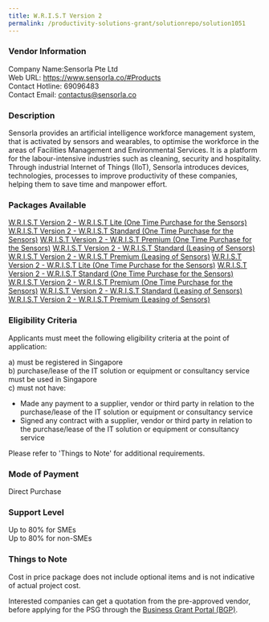 ```yaml
---
title: W.R.I.S.T Version 2 
permalink: /productivity-solutions-grant/solutionrepo/solution1051
---
```


### Vendor Information
Company Name:Sensorla Pte Ltd <br>Web URL: https://www.sensorla.co/#Products <br>Contact Hotline: 69096483 <br>Contact Email: contactus@sensorla.co <br>

### Description

Sensorla provides an artificial intelligence workforce management system, that is activated by sensors and wearables, to optimise the workforce in the areas of Facilities Management and Environmental Services. It is a platform for the labour-intensive industries such as cleaning, security and hospitality. Through industrial Internet of Things (IIoT), Sensorla introduces devices, technologies, processes to improve productivity of these companies, helping them to save time and manpower effort.

### Packages Available

<a href='https://www.gobusiness.gov.sg/images/psg/Desensitised_Sensorla_20200062_Annex_3_Part_1.pdf' target='_blank'>W.R.I.S.T Version 2 - W.R.I.S.T Lite (One Time Purchase for the Sensors)</a>
<a href='https://www.gobusiness.gov.sg/images/psg/Desensitised_Sensorla_20200062_Annex_3_Part_2.pdf' target='_blank'>W.R.I.S.T Version 2 - W.R.I.S.T Standard (One Time Purchase for the Sensors)</a>
<a href='https://www.gobusiness.gov.sg/images/psg/Desensitised_Sensorla_20200062_Annex_3_Part_3.pdf' target='_blank'>W.R.I.S.T Version 2 - W.R.I.S.T Premium (One Time Purchase for the Sensors)</a>
<a href='https://www.gobusiness.gov.sg/images/psg/Desensitised_Sensorla_20200062_Annex_3_Part_4.pdf' target='_blank'>W.R.I.S.T Version 2 - W.R.I.S.T Standard (Leasing of Sensors)</a>
<a href='https://www.gobusiness.gov.sg/images/psg/Desensitised_Sensorla_20200062_Annex_3_Part_5.pdf' target='_blank'>W.R.I.S.T Version 2 - W.R.I.S.T Premium (Leasing of Sensors)</a>
<a href='https://www.gobusiness.gov.sg/images/psg/Desensitised_Sensorla_20200062_Annex_3_Part_1.pdf' target='_blank'>W.R.I.S.T Version 2 - W.R.I.S.T Lite (One Time Purchase for the Sensors)</a>
<a href='https://www.gobusiness.gov.sg/images/psg/Desensitised_Sensorla_20200062_Annex_3_Part_2.pdf' target='_blank'>W.R.I.S.T Version 2 - W.R.I.S.T Standard (One Time Purchase for the Sensors)</a>
<a href='https://www.gobusiness.gov.sg/images/psg/Desensitised_Sensorla_20200062_Annex_3_Part_3.pdf' target='_blank'>W.R.I.S.T Version 2 - W.R.I.S.T Premium (One Time Purchase for the Sensors)</a>
<a href='https://www.gobusiness.gov.sg/images/psg/Desensitised_Sensorla_20200062_Annex_3_Part_4.pdf' target='_blank'>W.R.I.S.T Version 2 - W.R.I.S.T Standard (Leasing of Sensors)</a>
<a href='https://www.gobusiness.gov.sg/images/psg/Desensitised_Sensorla_20200062_Annex_3_Part_5.pdf' target='_blank'>W.R.I.S.T Version 2 - W.R.I.S.T Premium (Leasing of Sensors)</a>

### Eligibility Criteria

Applicants must meet the following eligibility criteria at the point of application:

a) must be registered in Singapore <br>
b) purchase/lease of the IT solution or equipment or consultancy service must be used in Singapore <br>
c) must not have:
- Made any payment to a supplier, vendor or third party in relation to the purchase/lease of the IT solution or equipment or consultancy service
- Signed any contract with a supplier, vendor or third party in relation to the purchase/lease of the IT solution or equipment or consultancy service

Please refer to 'Things to Note' for additional requirements.

### Mode of Payment
Direct Purchase

### Support Level
Up to 80% for SMEs <br>
Up to 80% for non-SMEs

### Things to Note
Cost in price package does not include optional items and is not indicative of actual project cost.

Interested companies can get a quotation from the pre-approved vendor, before applying for the PSG through the <a target='_blank' href='https://www.businessgrants.gov.sg/'>Business Grant Portal (BGP)</a>.
